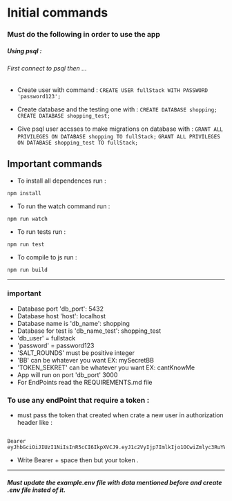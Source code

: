 # Initial commands

### Must do the following in order to use the app 

##### Using psql : 

###### First connect to psql then ...

- Create user with command : 
``` CREATE USER fullStack WITH PASSWORD 'password123'; ```

- Create database and the testing one with : 
``` CREATE DATABASE shopping; ``` 
``` CREATE DATABASE shopping_test; ``` 


- Give psql user accsses to make migrations on database with : 
``` GRANT ALL PRIVILEGES ON DATABASE shopping TO fullStack; ```
``` GRANT ALL PRIVILEGES ON DATABASE shopping_test TO fullStack; ```




## Important commands

- To install all dependences run :

``` npm install ```

- To run the watch command run :

``` npm run watch ```

- To run tests run :

``` npm run test ```

- To compile to js run :

``` npm run build ```


---------------------------------------------

### important 

- Database port 'db_port': 5432
- Database host 'host': localhost
- Database name is 'db_name': shopping
- Database for test is 'db_name_test': shopping_test
- 'db_user' = fullstack
- 'password' = password123
- 'SALT_ROUNDS' must be positive integer 
- 'BB' can be whatever you want EX: mySecretBB
- 'TOKEN_SEKRET' can be whatever you want EX: cantKnowMe
- App will run on port 'db_port' 3000
- For EndPoints read the REQUIREMENTS.md file


### To use any endPoint that require a token :
- must pass the token that created when crate a new user in authorization header like :

```

Bearer eyJhbGciOiJIUzI1NiIsInR5cCI6IkpXVCJ9.eyJ1c2VyIjp7ImlkIjo1OCwiZmlyc3RuYW1lIjoibXJCIiwibGFzdG5hbWUiOiJhd3NvbWVlIiwicGFzc3dvcmQiOiIkMmIkMTAkQm9MZi5hcVJKVDNKNS5HOVRmQ3ZLdVJ3dG9KaVM0NVN0LzIuSk9JWGFIaFFyYTQuSS5ZNHkifSwiaWF0IjoxNjQxNzc1OTg5fQ.khdCXEznepIcAG0TXpJc_vfh7x9XQgwuFUKTp7u0cB4

```

- Write Bearer + space then but your token .

---------------------------------------------


##### Must update the example.env file with data mentioned before and create .env file insted of it.

